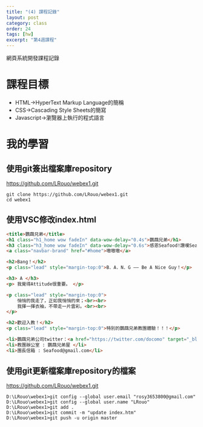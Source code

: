 ```yaml
---
title: "(4) 課程記錄"
layout: post
category: class
order: 24
tags: [hw]
excerpt: "第4週課程"
---
```

網頁系統開發課程記錄


# 課程目標
- HTML→HyperText Markup Language的簡稱
- CSS→Cascading Style Sheets的簡寫
- Javascript→瀏覽器上執行的程式語言

# 我的學習

## 使用git簽出檔案庫repository
<https://github.com/LRouo/webex1.git>
```
git clone https://github.com/LRouo/webex1.git
cd webex1
```

## 使用VSC修改index.html
```html
<title>鸚鵡兄弟</title>
<h1 class="h1_home wow fadeIn" data-wow-delay="0.4s">鸚鵡兄弟</h1>
<h3 class="h3_home wow fadeIn" data-wow-delay="0.6s">感恩Seafood!讚嘆Seafood!</h3>
<a class="navbar-brand" href="#home">嗷嗷嗷</a>

<h2>Bang！</h2>
<p class="lead" style="margin-top:0">B．A．N．G —— Be A Nice Guy！</p>

<h3> A </h3>
<p> 我覺得Attitude很重要。 </p> 

<p class="lead" style="margin-top:0">
  	悄悄的我走了，正如我悄悄的來；<br><br>
	我揮一揮衣袖，不帶走一片雲彩。<br><br>
</p>

<h2>歡迎入教！</h2>
<p class="lead" style="margin-top:0">特別的鸚鵡兄弟教團體驗！！！</p>

<li>鸚鵡兄弟公司twitter：<a href="https://twitter.com/docomo" target="_blank">嗷嗷</a></li>
<li>教團辦公室 : 鸚鵡兄弟屋 </li>
<li>團長信箱 : Seafood@gmail.com</li>
```

## 使用git更新檔案庫repository的檔案
<https://github.com/LRouo/webex1.git>
```
D:\LRouo\webex1>git config --global user.email "rosy3653800@gmail.com"
D:\LRouo\webex1>git config --global user.name "LRouo"
D:\LRouo\webex1>git add .
D:\LRouo\webex1>git commit -m "update index.htm"
D:\LRouo\webex1>git push -u origin master
```

[1]: https://github.com/        "GitHub"
[2]: https://pages.github.com/  "GitHub Pages"
[3]: https://jekyllrb.com/      "Jekyll"
[4]: http://markdown.tw         "Markdown文件"
[5]: http://dillinger.io/       "Dillinger"

